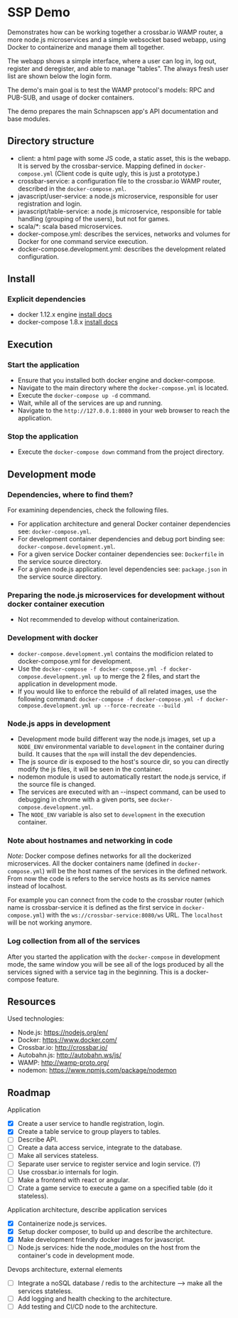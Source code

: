 # SSP Demo

Demonstrates how can be working together a crossbar.io WAMP router, 
a more node.js microservices and a simple websocket based webapp, using
Docker to containerize and manage them all together. 
 
The webapp shows a simple interface, where a user can 
log in, log out, register and deregister, and able to manage "tables". 
The always fresh user list are shown below the login form.
 
The demo's main goal is to test the WAMP protocol's models: RPC and PUB-SUB,
and usage of docker containers.

The demo prepares the main Schnapscen app's API documentation and base modules.

## Directory structure

* client: a html page with some JS code, a static asset, this is the webapp. It is served by the crossbar-service. 
Mapping defined in `docker-compose.yml` (Client code is quite ugly, this is just a prototype.)
* crossbar-service: a configuration file to the crossbar.io WAMP router, described in the `docker-compose.yml`.
* javascript/user-service: a node.js microservice, responsible for user registration and login.
* javascript/table-service: a node.js microservice, responsible for table handling (grouping of the users), but not for games.
* scala/*: scala based microservices.
* docker-compose.yml: describes the services, networks and volumes for Docker for one command service execution.
* docker-compose.development.yml: describes the development related configuration.
 
## Install

### Explicit dependencies

* docker 1.12.x engine [install docs](https://docs.docker.com/engine/installation/linux/)
* docker-compose 1.8.x [install docs](https://docs.docker.com/compose/install/)
  
## Execution

### Start the application
* Ensure that you installed both docker engine and docker-compose.
* Navigate to the main directory where the `docker-compose.yml` is located. 
* Execute the `docker-compose up -d` command.
* Wait, while all of the services are up and running.
* Navigate to the `http://127.0.0.1:8080` in your web browser to reach the application.

### Stop the application
* Execute the `docker-compose down` command from the project directory.

## Development mode

### Dependencies, where to find them?
For examining dependencies, check the following files.
* For application architecture and general Docker container dependencies see: `docker-compose.yml`.
* For development container dependencies and debug port binding see: `docker-compose.development.yml`.
* For a given service Docker container dependencies see: `Dockerfile` in the service source directory.
* For a given node.js application level dependencies see: `package.json` in the service source directory.

### Preparing the node.js microservices for development without docker container execution
* Not recommended to develop without containerization. 

### Development with docker
* `docker-compose.development.yml` contains the modificion related to docker-compose.yml for development.
* Use the `docker-compose -f docker-compose.yml -f docker-compose.development.yml up` to merge the 2 files, 
and start the application in development mode.
* If you would like to enforce the rebuild of all related images, use the following command: 
`docker-compose -f docker-compose.yml -f docker-compose.development.yml up --force-recreate --build`

### Node.js apps in development
* Development mode build different way the node.js images, set up a `NODE_ENV` environmental variable to `development` 
in the container during build. It causes that the `npm` will install the dev dependencies.
* The js source dir is exposed to the host's source dir, so you can directly modify the js files, it will be seen 
in the container.
* nodemon module is used to automatically restart the node.js service, if the source file is changed.
* The services are executed with an --inspect command, can be used to debugging in chrome with a given ports, 
see `docker-compose.development.yml`.
* The `NODE_ENV` variable is also set to `development` in the execution container. 

### Note about hostnames and networking in code
*Note:* Docker compose defines networks for all the dockerized microservices.
All the docker containers name (defined in `docker-compose.yml`) will be 
the host names of the services in the defined network. From now the code is refers
to the service hosts as its service names instead of localhost.

For example you can connect from the code to the crossbar router (which name is crossbar-service
it is defined as the first service in `docker-compose.yml`) with the `ws://crossbar-service:8080/ws` URL.
The `localhost` will be not working anymore.

### Log collection from all of the services
After you started the application with the `docker-compose` in development mode, the same window you will be see all of the logs
produced by all the services signed with a service tag in the beginning. This is a docker-compose feature.

## Resources

Used technologies:

* Node.js: https://nodejs.org/en/
* Docker: https://www.docker.com/
* Crossbar.io: http://crossbar.io/
* Autobahn.js: http://autobahn.ws/js/
* WAMP: http://wamp-proto.org/
* nodemon: https://www.npmjs.com/package/nodemon

## Roadmap

Application
* [X] Create a user service to handle registration, login.
* [X] Create a table service to group players to tables.
* [ ] Describe API.
* [ ] Create a data access service, integrate to the database.
* [ ] Make all services stateless.
* [ ] Separate user service to register service and login service. (?)
* [ ] Use crossbar.io internals for login.
* [ ] Make a frontend with react or angular.
* [ ] Crate a game service to execute a game on a specified table (do it stateless).

Application architecture, describe application services
* [X] Containerize node.js services.
* [X] Setup docker composer, to build up and describe the architecture.
* [X] Make development friendly docker images for javascript.
* [ ] Node.js services: hide the node_modules on the host from the container's code in development mode.

Devops architecture, external elements
* [ ] Integrate a noSQL database / redis to the architecture --> make all the services stateless.
* [ ] Add logging and health checking to the architecture.
* [ ] Add testing and CI/CD node to the architecture.
